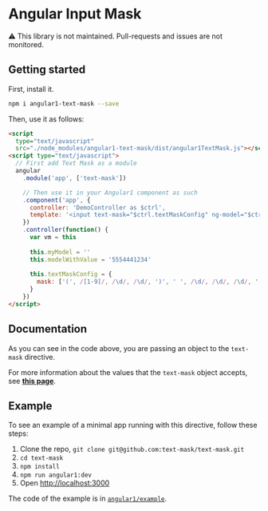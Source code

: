 # Angular Input Mask

⚠️ This library is not maintained. Pull-requests and issues are not monitored.

## Getting started

First, install it.

```bash
npm i angular1-text-mask --save
```

Then, use it as follows:

```html
<script
  type="text/javascript"
  src="./node_modules/angular1-text-mask/dist/angular1TextMask.js"></script>
<script type="text/javascript">
  // First add Text Mask as a module
  angular
    .module('app', ['text-mask'])

    // Then use it in your Angular1 component as such
    .component('app', {
      controller: 'DemoController as $ctrl',
      template: '<input text-mask="$ctrl.textMaskConfig" ng-model="$ctrl.myModel" type="text"/>'
    })
    .controller(function() {
      var vm = this
  
      this.myModel = ''
      this.modelWithValue = '5554441234'
  
      this.textMaskConfig = {
        mask: ['(', /[1-9]/, /\d/, /\d/, ')', ' ', /\d/, /\d/, /\d/, '-', /\d/, /\d/, /\d/, /\d/]
      }
    })
</script>
```

## Documentation

As you can see in the code above, you are passing an object to the `text-mask` directive.

For more information about the values that the `text-mask` object accepts, see 
**[this page](https://github.com/NationalBankBelgium/text-mask/blob/master/componentDocumentation.md#readme)**.

## Example

To see an example of a minimal app running with this directive, follow these steps:

1. Clone the repo, `git clone git@github.com:text-mask/text-mask.git`
1. `cd text-mask`
1. `npm install`
1. `npm run angular1:dev`
1. Open [http://localhost:3000](http://localhost:3000)

The code of the example is in [`angular1/example`](https://github.com/text-mask/text-mask/tree/master/angular1/example).
